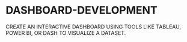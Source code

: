 # DASHBOARD-DEVELOPMENT
CREATE AN INTERACTIVE DASHBOARD USING TOOLS LIKE TABLEAU, POWER BI, OR DASH TO VISUALIZE A DATASET.
